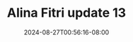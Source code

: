 --- 
title: "Alina Fitri update 13"
description: "nonton  video bokep Alina Fitri update 13 durasi panjang   terbaru"
date: 2024-08-27T00:56:16-08:00
file_code: "2mjyr7wno3hn"
draft: false
cover: "63x04uspvzy5dqvn.jpg"
tags: ["Alina", "Fitri", "update", "bokep-indo", "bokep-viral", "bokep-ig"]
length: 9
fld_id: "1483979"
foldername: "Alina Fitri update"
categories: ["Alina Fitri update"]
views: 0
---